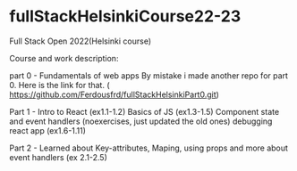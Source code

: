 # fullStackHelsinkiCourse22-23
Full Stack Open 2022(Helsinki course)



Course and work description:

part 0 - Fundamentals of web apps
By mistake i made another repo for part 0. Here is the link for that. ( https://github.com/Ferdousfrd/fullStackHelsinkiPart0.git)

Part 1 - 
Intro to React (ex1.1-1.2)
Basics of JS (ex1.3-1.5)
Component state and event handlers (noexercises, just updated the old ones)
debugging react app (ex1.6-1.11)

Part 2 -
Learned about Key-attributes, Maping, using props and more about event handlers
(ex 2.1-2.5)

